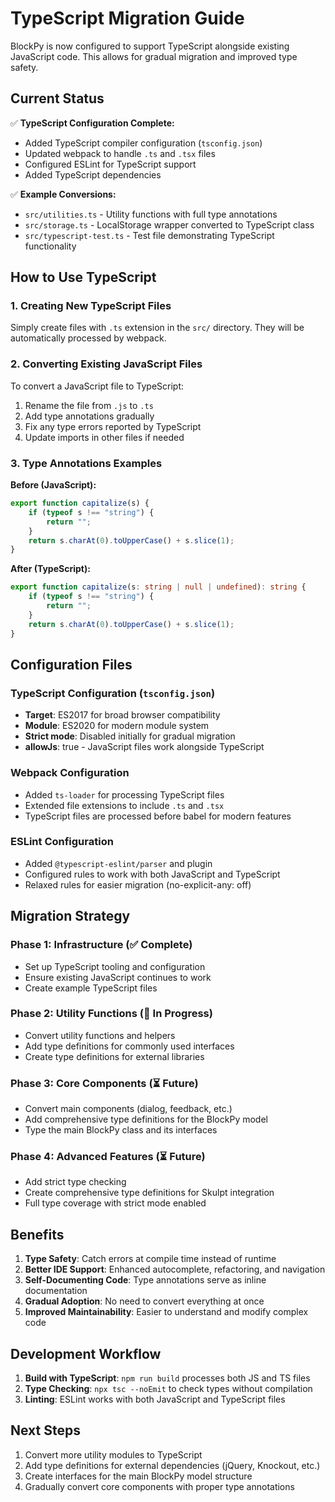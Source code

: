 # TypeScript Migration Guide

BlockPy is now configured to support TypeScript alongside existing JavaScript code. This allows for gradual migration and improved type safety.

## Current Status

✅ **TypeScript Configuration Complete:**
- Added TypeScript compiler configuration (`tsconfig.json`)
- Updated webpack to handle `.ts` and `.tsx` files
- Configured ESLint for TypeScript support
- Added TypeScript dependencies

✅ **Example Conversions:**
- `src/utilities.ts` - Utility functions with full type annotations
- `src/storage.ts` - LocalStorage wrapper converted to TypeScript class
- `src/typescript-test.ts` - Test file demonstrating TypeScript functionality

## How to Use TypeScript

### 1. Creating New TypeScript Files
Simply create files with `.ts` extension in the `src/` directory. They will be automatically processed by webpack.

### 2. Converting Existing JavaScript Files
To convert a JavaScript file to TypeScript:
1. Rename the file from `.js` to `.ts`
2. Add type annotations gradually
3. Fix any type errors reported by TypeScript
4. Update imports in other files if needed

### 3. Type Annotations Examples

**Before (JavaScript):**
```javascript
export function capitalize(s) {
    if (typeof s !== "string") {
        return "";
    }
    return s.charAt(0).toUpperCase() + s.slice(1);
}
```

**After (TypeScript):**
```typescript
export function capitalize(s: string | null | undefined): string {
    if (typeof s !== "string") {
        return "";
    }
    return s.charAt(0).toUpperCase() + s.slice(1);
}
```

## Configuration Files

### TypeScript Configuration (`tsconfig.json`)
- **Target**: ES2017 for broad browser compatibility
- **Module**: ES2020 for modern module system
- **Strict mode**: Disabled initially for gradual migration
- **allowJs**: true - JavaScript files work alongside TypeScript

### Webpack Configuration
- Added `ts-loader` for processing TypeScript files
- Extended file extensions to include `.ts` and `.tsx`
- TypeScript files are processed before babel for modern features

### ESLint Configuration
- Added `@typescript-eslint/parser` and plugin
- Configured rules to work with both JavaScript and TypeScript
- Relaxed rules for easier migration (no-explicit-any: off)

## Migration Strategy

### Phase 1: Infrastructure (✅ Complete)
- Set up TypeScript tooling and configuration
- Ensure existing JavaScript continues to work
- Create example TypeScript files

### Phase 2: Utility Functions (🔄 In Progress)
- Convert utility functions and helpers
- Add type definitions for commonly used interfaces
- Create type definitions for external libraries

### Phase 3: Core Components (⏳ Future)
- Convert main components (dialog, feedback, etc.)
- Add comprehensive type definitions for the BlockPy model
- Type the main BlockPy class and its interfaces

### Phase 4: Advanced Features (⏳ Future)
- Add strict type checking
- Create comprehensive type definitions for Skulpt integration
- Full type coverage with strict mode enabled

## Benefits

1. **Type Safety**: Catch errors at compile time instead of runtime
2. **Better IDE Support**: Enhanced autocomplete, refactoring, and navigation
3. **Self-Documenting Code**: Type annotations serve as inline documentation
4. **Gradual Adoption**: No need to convert everything at once
5. **Improved Maintainability**: Easier to understand and modify complex code

## Development Workflow

1. **Build with TypeScript**: `npm run build` processes both JS and TS files
2. **Type Checking**: `npx tsc --noEmit` to check types without compilation
3. **Linting**: ESLint works with both JavaScript and TypeScript files

## Next Steps

1. Convert more utility modules to TypeScript
2. Add type definitions for external dependencies (jQuery, Knockout, etc.)
3. Create interfaces for the main BlockPy model structure
4. Gradually convert core components with proper type annotations